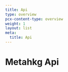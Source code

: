 ```yaml
---
title: Api
type: overview
pcx-content-type: overview
weight: 1
layout: list
meta:
  title: Api
---
```


# Metahkg Api
